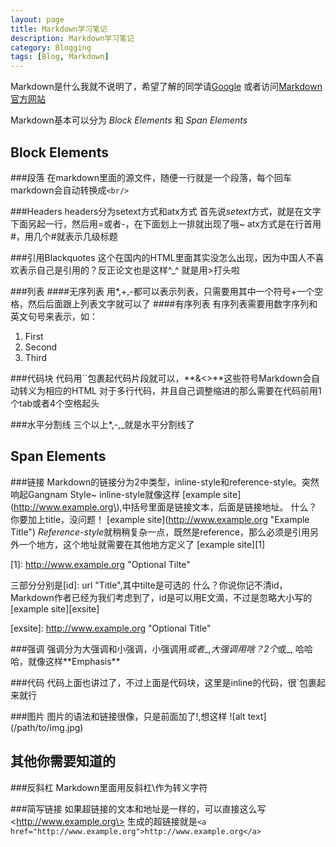 ```yaml
---
layout: page
title: Markdown学习笔记
description: Markdown学习笔记
category: Blogging
tags: [Blog, Markdown]
---
```


Markdown是什么我就不说明了，希望了解的同学请[Google](http://www.google.com.hk) 或者访问[Markdown官方网站](http://http://daringfireball.net/projects/markdown/)

Markdown基本可以分为 *Block Elements* 和 *Span Elements*

Block Elements
-----------------
###段落
在markdown里面的源文件，随便一行就是一个段落，每个回车markdown会自动转换成`<br/>`

###Headers
headers分为setext方式和atx方式
首先说*setext*方式，就是在文字下面另起一行，然后用=或者-，在下面划上一排就出现了哦~
atx方式是在行首用#，用几个#就表示几级标题

###引用Blackquotes
这个在国内的HTML里面其实没怎么出现，因为中国人不喜欢表示自己是引用的？反正论文也是这样^_^
就是用>打头啦

###列表
####无序列表
用*,+,-都可以表示列表，只需要用其中一个符号+一个空格，然后后面跟上列表文字就可以了
####有序列表
有序列表需要用数字序列和英文句号来表示，如：
1.    First
2.    Second
3.    Third

###代码块
代码用``包裹起代码片段就可以，**&<>**这些符号Markdown会自动转义为相应的HTML
对于多行代码，并且自己调整缩进的那么需要在代码前用1个tab或者4个空格起头

###水平分割线
三个以上*,-,_就是水平分割线了

Span Elements
---------------
###链接
Markdown的链接分为2中类型，inline-style和reference-style。突然响起Gangnam Style~
inline-style就像这样 \[example site\]\(http://www.example.org\),中括号里面是链接文本，后面是链接地址。
什么？你要加上title，没问题！ \[example site\]\(http://www.example.org "Example Title"\)
*Reference-style*就稍稍复杂一点，既然是reference，那么必须是引用另外一个地方，这个地址就需要在其他地方定义了
\[example site\]\[1\]

\[1\]: http://www.example.org "Optional Tilte"

三部分分别是[id]: url "Title",其中tilte是可选的
什么？你说你记不清id，Markdown作者已经为我们考虑到了，id是可以用E文滴，不过是忽略大小写的
\[example site\]\[exsite\]

\[exsite\]: http://www.example.org "Optional Title"

###强调
强调分为大强调和小强调，小强调用*或者_,大强调用啥？2个*或_, 哈哈哈，就像这样\*\*Emphasis\*\*

###代码
代码上面也讲过了，不过上面是代码块，这里是inline的代码，很`包裹起来就行

###图片
图片的语法和链接很像，只是前面加了!,想这样 \!\[alt text\]\(/path/to/img.jpg\)

其他你需要知道的
-------------
###反斜杠
Markdown里面用反斜杠\\作为转义字符

###简写链接
如果超链接的文本和地址是一样的，可以直接这么写\<http://www.example.org\>
生成的超链接就是`<a href="http://www.example.org">http://www.example.org</a>`